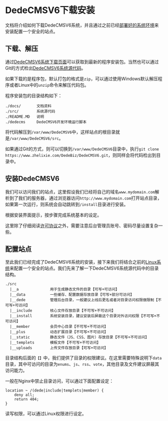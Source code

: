 # DedeCMSV6下载安装
文档将介绍如何下载DedeCMSV6系统，并且通过之前已经[部署好的系统环境](quick_env.md)来安装配置一个安全的站点。

## 下载、解压
通过[DedeCMSV6系统下载页面](/download)可以获取到最新的程序安装包。当然也可以通过Git的方式检出[DedeCMSV6系统源代码](/git)。

如果下载的是程序包，默认打包的格式是`zip`，可以通过使用Windows默认解压程序或者Linux中的`unzip`命令来解压代码包。

程序安装包的目录结构如下：
```
./docs/       文档资料
./src/        系统源代码
./README.MD   说明
./dedecms     DedeCMSV6开发环境运行脚本
```
将代码解压到`/var/www/DedeCMSV6`中，这样站点的根目录就是`/var/www/DedeCMSV6/src`。

如果通过Git的方式，则可以切换到`/var/www/DedeCMSV6`目录中，执行`git clone https://www.zhelixie.com/DedeBiz/DedeCMSV6.git`，则同样会将代码检出到目录中。

## 安装DedeCMSV6
我们可以访问我们的站点，这里假设我们已经将自己的域名`www.mydomain.com`解析到了我们的服务器，通过浏览器访问`http://www.mydomain.com`打开站点目录，如果第一次运行，则系统会自动跳转到`/install`目录进行安装。

根据安装界面提示，按步骤完成系统基本的设定。

这里除了仔细阅读[许可协议](/license)之外，需要注意后台管理员账号、密码尽量设置复杂一些。

## 配置站点
至此我们已经完成了DedeCMSV6系统的安装，接下来我们将结合之前的[Linux系统](quick_env.md#heading-2)来配置一个安全的站点。我们先来了解一下DedeCMSV6系统源代码中的目录结构。
```
./src
  |__a              用于生成静态文件的目录【可写+可访问】
  |__data           一些缓存、配置数据存放目录【可写+部分可访问】
  |__dede           管理后台目录，一般建议上线后更名或者对目录访问权限做限制【不可写+可访问】
  |__include        核心文件存放目录【不可写+不可访问】
  |__install        系统安装目录，建议安装后屏蔽这个目录对外访问权限【不可写+不可访问】
  |__member         会员中心目录【不可写+不可访问】
  |__plus           动态扩展目录【不可写+不可访问】
  |__static         静态文件（JS、CSS、图片）存放目录【不可写+不可访问】
  |__templets       模板文件【不可写+不可访问】
  |__uploads        上传文件存放目录【可写+可访问】
```
目录结构后面的`【】`中，我们提供了目录的权限建议。在这里需要特殊说明下`data`目录，其中可访问的目录为`enums`、`js`、`rss`、`vote`，其他目录及文件建议屏蔽其访问能力。

一般在Nginx中禁止目录访问，可以通过下面配置设定：
```
location ~ /(dede|include|templets|member) {
    deny all;
    return 404;
}
```
读写权限，可以通过Linux权限进行设定。
